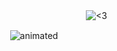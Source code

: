 
ㅤㅤㅤㅤㅤㅤㅤㅤㅤㅤㅤㅤㅤㅤㅤㅤㅤㅤㅤㅤㅤㅤㅤㅤㅤㅤ![<3](https://komarev.com/ghpvc/?username=galswees&color=9d81ba)
<p align="center">
<img src=https://github.com/user-attachments/assets/c3461ce0-614a-4275-bb62-eb89c38a2f97 alt="animated" />
</p> 




